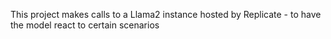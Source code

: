 This project makes calls to a Llama2 instance hosted by Replicate - to have the model react to certain scenarios 
